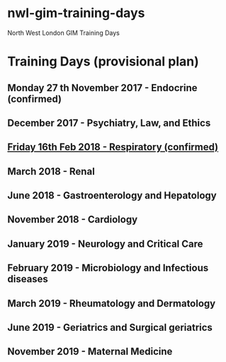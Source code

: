 # nwl-gim-training-days
North West London GIM Training Days

# Training Days (provisional plan)

## Monday 27 th November 2017 - Endocrine (confirmed)

## December 2017 - Psychiatry, Law, and Ethics

## [Friday 16th Feb 2018 - Respiratory (confirmed)](https://github.com/drcjar/resp-gim-training-day)

## March 2018 - Renal

## June 2018 - Gastroenterology and Hepatology

## November 2018 - Cardiology

## January 2019 - Neurology and Critical Care

## February 2019 - Microbiology and Infectious diseases

## March 2019 - Rheumatology and Dermatology

## June 2019 - Geriatrics and Surgical geriatrics

## November 2019 - Maternal Medicine

